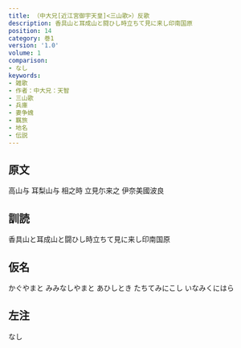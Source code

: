```yaml
---
title: （中大兄[近江宮御宇天皇]<三山歌>）反歌
description: 香具山と耳成山と闘ひし時立ちて見に来し印南国原
position: 14
category: 巻1
version: '1.0'
volume: 1
comparison:
- なし
keywords:
- 雑歌
- 作者：中大兄：天智
- 三山歌
- 兵庫
- 妻争媿
- 羈旅
- 地名
- 伝説
---
```


## 原文

高山与 耳梨山与 相之時 立見尓来之 伊奈美國波良

## 訓読

香具山と耳成山と闘ひし時立ちて見に来し印南国原

## 仮名

かぐやまと みみなしやまと あひしとき たちてみにこし いなみくにはら

## 左注

なし
